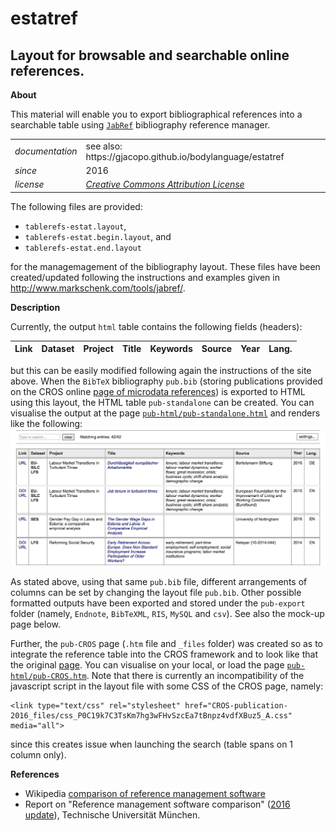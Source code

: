 estatref
======

Layout for browsable and searchable online references.
---

**About**

This material will enable you to export bibliographical references into a searchable table using [`JabRef`](http://www.jabref.org) bibliography reference manager.

<table align="center">
    <tr> <td align="left"><i>documentation</i></td> <td align="left">see also: https://gjacopo.github.io/bodylanguage/estatref</td> </tr> 
    <tr> <td align="left"><i>since</i></td> <td align="left">2016</td> </tr> 
    <tr> <td align="left"><i>license</i></td> <td align="left"><a href="https://creativecommons.org/licenses/by/3.0/">  <i>Creative Commons Attribution License</a></i> </td> </tr> 
</table>

The following  files are provided: 
* `tablerefs-estat.layout`, 
* `tablerefs-estat.begin.layout`, and
* `tablerefs-estat.end.layout`

for the managemagement of the bibliography layout. These files have been created/updated following the instructions and examples given in http://www.markschenk.com/tools/jabref/.

**Description**

Currently, the output `html` table contains the following fields (headers):

| Link | Dataset | Project | Title | Keywords |	Source | Year | Lang. |
|------|---------|---------|-------|----------|--------|------|-------|

but this can be easily modified following again the instructions of the site above. 
When the `BibTeX` bibliography `pub.bib` (storing publications provided on the CROS online [page of microdata references](https://ec.europa.eu/eurostat/cros/content/publications-basis-eurostat-microdata_en)) is exported to HTML using this layout, the HTML table `pub-standalone` can be created. You can visualise the output at the page [`pub-html/pub-standalone.html`](http://htmlpreview.github.io/?https://github.com/gjacopo/bodylanguage/blob/master/estatref/pub-html/pub-standalone.html) and renders like the following: ![pub-image](https://github.com/gjacopo/bodylanguage/blob/master/docs/estatref/pub-standalone.png) 

As stated above, using that same `pub.bib` file, different arrangements of columns can be set by changing the layout file `pub.bib`. Other possible formatted outputs have been exported and stored under the `pub-export` folder (namely, `Endnote`, `BibTeXML`, `RIS`, `MySQL` and `csv`). See also the mock-up page below.

Further, the `pub-CROS` page (`.htm` file and `_files` folder) was created so as to integrate the reference table into the CROS framework and to look like that the original [page](https://ec.europa.eu/eurostat/cros/content/publications-basis-eurostat-microdata_en). You can visualise on your local, or load the page [`pub-html/pub-CROS.htm`](http://htmlpreview.github.io/?https://github.com/gjacopo/bodylanguage/blob/master/estatref/pub-html/pub-CROS.htm). Note that there is currently an incompatibility of the javascript script in the layout file with some CSS of the CROS page, namely:

   ```
   <link type="text/css" rel="stylesheet" href="CROS-publication-2016_files/css_P0C19k7C3TsKm7hg3wFHvSzcEa7tBnpz4vdfXBuz5_A.css" media="all">
   ```

since this creates issue when launching the search (table spans on 1 column only). 

**References**

* Wikipedia [comparison of reference management software](https://en.wikipedia.org/wiki/Comparison_of_reference_management_software)
* Report on "Reference management software comparison" ([2016 update](https://mediatum.ub.tum.de/doc/1320978/1320978.pdf)), Technische Universität München.
